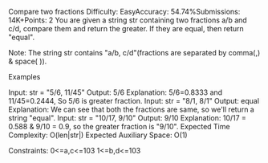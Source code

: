 Compare two fractions
Difficulty: EasyAccuracy: 54.74%Submissions: 14K+Points: 2
You are given a string str containing two fractions a/b and c/d, compare them and return the greater. If they are equal, then return "equal".

Note: The string str contains "a/b, c/d"(fractions are separated by comma(,) & space( )). 

Examples

Input: str = "5/6, 11/45"
Output: 5/6
Explanation: 5/6=0.8333 and 11/45=0.2444, So 5/6 is greater fraction.
Input: str = "8/1, 8/1"
Output: equal
Explanation: We can see that both the fractions are same, so we'll return a string "equal".
Input: str = "10/17, 9/10"
Output: 9/10
Explanation: 10/17 = 0.588 & 9/10 = 0.9, so the greater fraction is "9/10".
Expected Time Complexity: O(len|str|)
Expected Auxiliary Space: O(1)

Constraints:
0<=a,c<=103
1<=b,d<=103